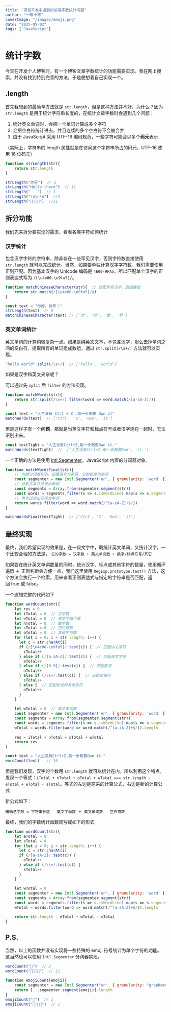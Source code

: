 ```yaml
---
title: "项目开发中遇到的前端字数统计问题"
author: "一曝十寒"
coverImage: "/images/emoji.png"
date: "2025-05-02"
tags: ["JavaScript"]
---
```

# 统计字数

今天在开发个人博客时，有一个博客文章字数统计的功能需要实现。我在网上搜索，并没有找到特别完善的方法，于是便想着自己实现一个。

## .length

首先我想到的最简单方法就是 `str.length`，但是这种方法并不好，为什么？因为 `str.length` 是用于统计字符串长度的，在统计文章字数时会遇到几个问题：

1. 统计英文单词时，会把一个单词计算成多个字符
2. 会把空白符统计进去，并且连续的多个空白符不会被合并
3. 由于 JavaScript 采用 UTF-16 编码规范，一些字符可能会以多个**码元**表示

（实际上，字符串的 length 属性就是在访问这个字符串所占的码元，UTF-16 使用 16 位码元）

```js
function strLength(str){
    return str.length 
} 

strLength("你好")  // 2 
strLength("Hello there")  // 11
strLength("   ")  // 3
strLength("\n\n\n")  //3
strLength("👨‍👩‍👧‍👦")  //11
```

## 拆分功能

我们先来拆分要实现的需求，看看各类字符如何统计

### 汉字统计

包含汉字字符的字符串，除非存在一些罕见汉字，否则字符数直接使用 `str.length` 就可以完成统计。当然，如果要单独计算汉字字符数，我们需要使用正则匹配。因为基本汉字的 Unicode 编码是 `4E00-9FA5`，所以匹配单个汉字的正则表达式写为 `/[\u4e00-\u9fa5]/`。

```js
function matchChineseCharacter(str){  // 匹配所有汉字，返回数组
    return str.match(/[\u4e00-\u9fa5]/g)
}

const text = "你好，世界！"
strLength(text)  // 6
matchChineseCharacter(text) // ['你', '好', '世', '界']
```

### 英文单词统计

英文单词的计算稍微复杂一点。如果是纯英文文本，不包含汉字，那么去掉单词之间的空白符，提取所有的单词组成数组，通过 `str.split(/\s+/)` 方法就可以实现。

```js
"hello world".split(/\s+/)  // ['hello', 'world']
```

如果是汉字和英文夹杂呢？

可以通过先 `split` 后 `filter` 的方法实现。

```js
function matchWords(str){
    return str.split(/\s+/).filter(word => word.match(/[a-zA-Z]/))
}

const text = "人生没有 Ctrl + Z ,每一步都要 Own it"
matchWords(text)  // ['Ctrl', 'Z', 'Own', 'it']

```
但是这样子有一个**问题**，那就是当英文字符和标点符号或者汉字连在一起时，无法识别出来。

```js
const textTight = "人生没有Ctrl+Z,每一步都要Own it."
matchWords(textTight)  //  ['人生没有Ctrl+Z,每一步都要Own', 'it.']
```

一个正确的方法是使用 [Intl.Segmenter](https://developer.mozilla.org/zh-CN/docs/Web/JavaScript/Reference/Global_Objects/Intl/Segmenter)，JavaScript 内置的分词器对象。

```js
function matchWordsFinal(str){
    // 创建分词器实例，设置语言为英语，分割粒度为单词
    const segmenter = new Intl.Segmenter('en', { granularity: 'word' })
    // 分割文本并过滤出单词
    const segments = Array.from(segmenter.segment(str))
    const words = segments.filter(s => s.isWordLike).map(s => s.segment)
    // 再次过滤出非英文单词
    return words.filter(word => word.match(/^[a-zA-Z]+$/))
}

matchWordsFinal(textTight)  // ['Ctrl', 'Z', 'Own', 'it']
```

## 最终实现
最终，我们希望实现的效果是，在一段文字中，既统计英文单词，又统计汉字。一个比较合理的方法是， `总的字数 = 汉字数 + 英文单词数 + 数字/标点符号/其它`

如果要在统计英文单词数量的同时，统计汉字、标点或其他字符的数量，使用循环遍历 ＋ 正则判断会方便一点，我们这里使用 `RegExp.prototype.test()` 方法，这个方法会执行一个检索，用来查看正则表达式与指定的字符串是否匹配，返回 true 或 false。


一个逻辑完整的代码如下
```js
function wordCount(str){
    let res = 0
    let iTotal = 0  // 汉字数
    let eTotal = 0  // 英文字母个数
    let nTotal = 0  // 数字数
    let sTotal = 0  // 空白符数
    let oTotal = 0  // 其他字符数
    for (let i = 0; i < str.length; i++) {
      let c = str.charAt(i)
      if (/[\u4e00-\u9fa5]/.test(c)) {  // 匹配中文字符
        iTotal++
      } else if (/[a-zA-Z]/.test(c)) {  // 匹配英文字符
        eTotal++
      } else if (/[0-9]/.test(c)) {  // 匹配数字
        nTotal++
      } else if (/\s+/.test(c)) {  // 匹配空白符
        sTotal++
      } else {  // 匹配标点和其他字符
        oTotal++
      }
    }
    
    let wTotal = 0  // 英文单词数
    const segmenter = new Intl.Segmenter('en', { granularity: 'word' })
    const segments = Array.from(segmenter.segment(str))
    const words = segments.filter(s => s.isWordLike).map(s => s.segment)
    wTotal = words.filter(word => word.match(/^[a-zA-Z]+$/)).length
    
    res = iTotal + nTotal + oTotal + wTotal
    return res
}

const text = "人生没有Ctrl+Z,每一步都要Own it."
wordCount(text)   // 16
```

但是我们发现，汉字的个数用 `str.length` 就可以统计在内，所以利用这个特点，发现一个等式：`iTotal + nTotal + oTotal + wTotal === str.length - eTotal + wTotal - sTotal`。等式的左边是原来的计算公式，右边是新的计算公式

新公式如下：

`精确总字数 = 字符串长度 - 英文字母数 ＋ 英文单词数 - 空白符数`

最终，我们的字数统计函数简写成如下的形式

```js
function wordCount(str){
    let eTotal = 0
    let sTotal = 0
    for (let i = 0; i < str.length; i++) {
      let c = str.charAt(i)
      if (/[a-zA-Z]/.test(c)) {
        eTotal++
      } else if (/\s+/.test(c)) {
        sTotal++
      }
    }
    
    let wTotal = 0
    const segmenter = new Intl.Segmenter('en', { granularity: 'word' })
    const segments = Array.from(segmenter.segment(str))
    const words = segments.filter(s => s.isWordLike).map(s => s.segment)
    wTotal = words.filter(word => word.match(/^[a-zA-Z]+$/)).length

    return str.length - eTotal + wTotal - sTotal
}
```


## P.S.
当然，以上的函数并没有实现将一些特殊的 emoji 符号统计为单个字符的功能。这当然也可以使用 `Intl.Segmenter` 分词器实现。

```js
wordCount("🤣")  // 2
wordCount("👨‍👩‍👧‍👦")  // 11

function emojiCount(emoji){
    const segmenter = new Intl.Segmenter("en", { granularity: "grapheme" }); 
    return [...segmenter.segment(emoji)].length
}
emojiCount("🤣")  // 1
emojiCount("👨‍👩‍👧‍👦")  // 1
```
